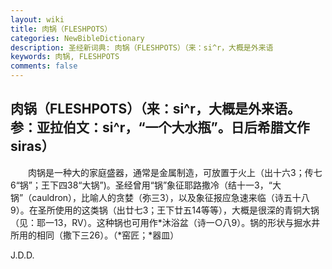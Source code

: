 ```yaml
---
layout: wiki
title: 肉锅（FLESHPOTS）
categories: NewBibleDictionary
description: 圣经新词典: 肉锅（FLESHPOTS）（来：si^r，大概是外来语
keywords: 肉锅, FLESHPOTS
comments: false
---
```


## 肉锅（FLESHPOTS）（来：si^r，大概是外来语。参：亚拉伯文：si^r，“一个大水瓶”。日后希腊文作 siras）

　　肉锅是一种大的家庭盛器，通常是金属制造，可放置于火上（出十六3；传七6“锅”；王下四38“大锅”)。圣经曾用“锅”象征耶路撒冷（结十一3，“大锅”（cauldron），比喻人的贪婪（弥三3），以及象征报应急速来临（诗五十八9）。在圣所使用的这类锅（出廿七3；王下廿五14等等），大概是很深的青铜大锅（见：耶一13，RV）。这种锅也可用作*沐浴盆（诗一○八9）。锅的形状与掘水井所用的相同（撒下三26）。（*窑匠；*器皿）

J.D.D.








